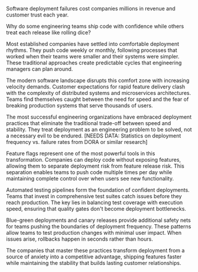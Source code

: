 Software deployment failures cost companies millions in revenue and customer trust each year.

Why do some engineering teams ship code with confidence while others treat each release like rolling dice?

Most established companies have settled into comfortable deployment rhythms. They push code weekly or monthly, following processes that worked when their teams were smaller and their systems were simpler. These traditional approaches create predictable cycles that engineering managers can plan around.

The modern software landscape disrupts this comfort zone with increasing velocity demands. Customer expectations for rapid feature delivery clash with the complexity of distributed systems and microservices architectures. Teams find themselves caught between the need for speed and the fear of breaking production systems that serve thousands of users.

The most successful engineering organizations have embraced deployment practices that eliminate the traditional trade-off between speed and stability. They treat deployment as an engineering problem to be solved, not a necessary evil to be endured. [NEEDS DATA: Statistics on deployment frequency vs. failure rates from DORA or similar research]

Feature flags represent one of the most powerful tools in this transformation. Companies can deploy code without exposing features, allowing them to separate deployment risk from feature release risk. This separation enables teams to push code multiple times per day while maintaining complete control over when users see new functionality.

Automated testing pipelines form the foundation of confident deployments. Teams that invest in comprehensive test suites catch issues before they reach production. The key lies in balancing test coverage with execution speed, ensuring that quality gates don't become deployment bottlenecks.

Blue-green deployments and canary releases provide additional safety nets for teams pushing the boundaries of deployment frequency. These patterns allow teams to test production changes with minimal user impact. When issues arise, rollbacks happen in seconds rather than hours.

The companies that master these practices transform deployment from a source of anxiety into a competitive advantage, shipping features faster while maintaining the stability that builds lasting customer relationships.